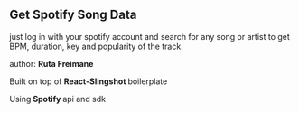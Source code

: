 ## Get Spotify Song Data

<p>just log in with your spotify account and search for any song or artist to get BPM, duration, key and popularity of the track.</p>
<p>author: <b>Ruta Freimane</b></p>
<p>Built on top of <b>React-Slingshot </b>boilerplate</p>
<p>Using<b> Spotify </b>api and sdk</p>
